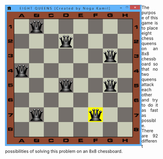 <img
  align="left"
  src="https://github.com/Karmello/EightQueens/blob/master/screenshots/3.png"
  alt="EightQueens"
  width="450px"
/>
<p align="justify">
  The purpose of this game is to place eight chess queens  on an 8x8 chessboard so that no two queens attack each other and try to do it as fast as possible. There are 92 different possibilities of solving this problem on an 8x8 chessboard.
</p>
